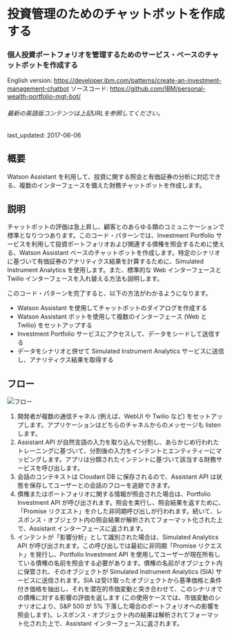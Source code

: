 # 投資管理のためのチャットボットを作成する

### 個人投資ポートフォリオを管理するためのサービス・ベースのチャットボットを作成する

English version: https://developer.ibm.com/patterns/create-an-investment-management-chatbot
  ソースコード: https://github.com/IBM/personal-wealth-portfolio-mgt-bot/

###### 最新の英語版コンテンツは上記URLを参照してください。
last_updated: 2017-06-06

 ## 概要

Watson Assistant を利用して、投資に関する照会と有価証券の分析に対応できる、複数のインターフェースを備えた財務チャットボットを作成します。

## 説明

チャットボットの評価は急上昇し、顧客とのあらゆる類のコミュニケーションで標準となりつつあります。このコード・パターンでは、Investment Portfolio サービスを利用して投資ポートフォリオおよび関連する債権を照会するために使える、Watson Assistant ベースのチャットボットを作成します。特定のシナリオに基づいて有価証券のアナリティクス結果を計算するために、Simulated Instrument Analytics を使用します。また、標準的な Web インターフェースと Twilio インターフェースを入れ替える方法も説明します。

このコード・パターンを完了すると、以下の方法がわかるようになります。

* Watson Assistant を使用してチャットボットのダイアログを作成する
* Watson Assistant ボットを使用して複数のインターフェース (Web と Twilio) をセットアップする
* Investment Portfolio サービスにアクセスして、データをシードして送信する
* データをシナリオと併せて Simulated Instrument Analytics サービスに送信し、アナリティクス結果を取得する

## フロー

![フロー](../../images/Create-an-investment-management-chatbot.png)

1. 開発者が複数の通信チャネル (例えば、WebUI や Twilio など) をセットアップします。アプリケーションはどちらのチャネルからのメッセージも listen します。
1. Assistant API が自然言語の入力を取り込んで分割し、あらかじめ行われたトレーニングに基づいて、分割後の入力をインテントとエンティティーにマッピングします。アプリは分類されたインテントに基づいて該当する財務サービスを呼び出します。
1. 会話のコンテキストは Cloudant DB に保存されるので、Assistant API は状態を保存してユーザーとの会話のフローを追跡できます。
1. 債権またはポートフォリオに関する情報が照会された場合は、Portfolio Investment API が呼び出されます。照会を実行し、照会結果を返すために、「Promise リクエスト」を介した非同期呼び出しが行われます。続いて、レスポンス・オブジェクト内の照会結果が解析されてフォーマット化された上で、Assistant インターフェースに返されます。
1. インテントが「影響分析」として識別された場合は、Simulated Analytics API が呼び出されます。この呼び出しでは最初に非同期「Promise リクエスト」を発行し、Portfolio Investment API を使用してユーザーが現在所有している債権の名前を照会する必要があります。債権の名前がオブジェクト内に保管され、そのオブジェクトが Simulated Instrument Analytics (SIA) サービスに送信されます。SIA は受け取ったオブジェクトから基準価格と条件付き価格を抽出し、それを潜在的市価変動と突き合わせて、このシナリオでの債権に対する影響の評価を返します (この使用ケースでは、市価変動のシナリオにより、S&P 500 が 5% 下落した場合のポートフォリオへの影響を照会します)。レスポンス・オブジェクト内の結果は解析されてフォーマット化された上で、Assistant インターフェースに返されます。
